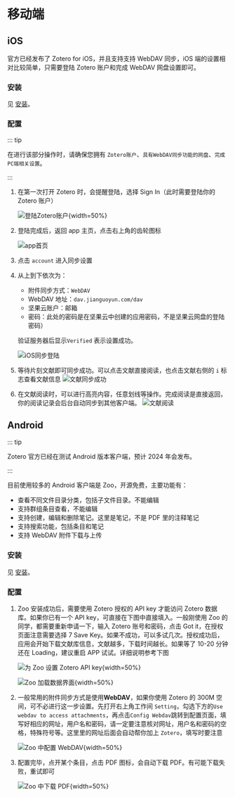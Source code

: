 # 移动端

## iOS

官方已经发布了 Zotero for iOS，并且支持支持 WebDAV 同步，iOS 端的设置相对比较简单，只需要登陆 Zotero 账户和完成 WebDAV 网盘设置即可。

### 安装

见 [安装](./install.md#ios)。

### 配置

::: tip

在进行该部分操作时，请确保您拥有 `Zotero账户`、`具有WebDAV同步功能的网盘`、`完成PC端相关设置`。

:::

1. 在第一次打开 Zotero 时，会提醒登陆，选择 Sign In（此时需要登陆你的 Zotero 账户）

   ![登陆Zotero账户](../assets/image-iOS登陆.jpg){width=50%}

2. 登陆完成后，返回 app 主页，点击右上角的齿轮图标

   ![app首页](../assets/image-iOS首页.png)

3. 点击 `account` 进入同步设置

4. 从上到下依次为：

   - 附件同步方式：`WebDAV`
   - WebDAV 地址：`dav.jianguoyun.com/dav`
   - 坚果云账户：邮箱
   - 密码：此处的密码是在坚果云中创建的应用密码，不是坚果云网盘的登陆密码）

   验证服务器后显示`Verified` 表示设置成功。

   ![iOS同步登陆](../assets/image-iOS同步登陆.png)

5. 等待片刻文献即可同步成功。可以点击文献直接阅读，也点击文献右侧的 `i` 标志查看文献信息
   ![文献同步成功](../assets/image-iOS文献同步成功.png)

6. 在文献阅读时，可以进行高亮内容，任意划线等操作。完成阅读是直接返回，你的阅读记录会后台自动同步到其他客户端。
   ![文献阅读](../assets/image-iOS文献阅读.png)

## Android

::: tip

Zotero 官方已经在测试 Android 版本客户端，预计 2024 年会发布。

:::

目前使用较多的 Android 客户端是 Zoo，开源免费，主要功能有：

- 查看不同文件目录分类，包括子文件目录。不能编辑
- 支持群组条目查看，不能编辑
- 支持创建，编辑和删除笔记。这里是笔记，不是 PDF 里的注释笔记
- 支持搜索功能，包括条目和笔记
- 支持 WebDAV 附件下载与上传

### 安装

见 [安装](./install.md#android)。

### 配置

1. Zoo 安装成功后，需要使用 Zotero 授权的 API key 才能访问 Zotero 数据库。如果你已有一个 API key，可直接在下图中直接填入。一般刚使用 Zoo 的同学，都需要重新申请一下，输入 Zotero 账号和密码，点击 Got it，在授权页面注意需要选择 7 Save Key。如果不成功，可以多试几次。授权成功后，应用会开始下载文献库信息，文献越多，下载时间越长。如果等了 10-20 分钟还在 Loading，建议重启 APP 试试。详细说明参考下图

   ![为 Zoo 设置 Zotero API key](../assets/image-zoo添加zotero密钥.png){width=50%}

   ![Zoo 加载数据界面](../assets/image-zoo加载数据.png){width=50%}

2. 一般常用的附件同步方式是使用**WebDAV**，如果你使用 Zotero 的 300M 空间，可不必进行这一步设置。先打开右上角工作间 `Setting`，勾选下方的`Use webdav to access attachments`，再点击`Config Webdav`跳转到配置页面，填写好相应的网址，用户名和密码，请一定要注意核对网址，用户名和密码的空格，特殊符号等。这里里的网址后面会自动帮你加上 `Zotero`，填写时要注意

   ![Zoo 中配置 WebDAV](../assets/image-zoo-webdav设置.png){width=50%}

3. 配置完毕，点开某个条目，点击 PDF 图标，会自动下载 PDF。有可能下载失败，重试即可

   ![Zoo 中下载 PDF](../assets/image-zoo-download-pdf.png){width=50%}
